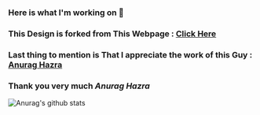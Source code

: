### Here is what I'm working on 👋

### This Design is forked from This Webpage : <a href="https://github.com/anuraghazra/github-readme-stats">Click Here</a>

### Last thing to mention is That I appreciate the work of this Guy : <a href="https://github.com/anuraghazra">Anurag Hazra
</a>

### Thank you very much <i>Anurag Hazra
</i>

![Anurag's github stats](https://github-readme-stats.vercel.app/api?username=WheelFate&show_icons=true)
